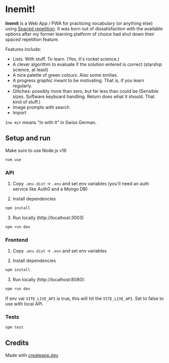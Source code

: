 # Inemit!

**Inemit** is a Web App / PWA for practicing vocabulary (or anything else) using [Spaced repetition](https://en.wikipedia.org/wiki/Spaced_repetition). It was born out of dissatisfaction with the available options after my former learning platform of choice had shut down their spaced repetition feature.

Features include:

- Lists. With stuff. To learn. (Yes, it's rocket science.)
- A clever algorithm to evaluate if the solution entered is correct (starship science, at least)
- A nice palette of green colours. Also some smilies.
- A progress graphic meant to be motivating. That is, if you learn regularly.
- Glitches: possibly more than zero, but far less than could be (Sensible sizes. Software keyboard handling. Return does what it should. That kind of stuff.)
- Image prompts with search
- Import

`Ine mit` means "In with it" in Swiss German.

## Setup and run

Make sure to use Node.js v16

```sh
nvm use
```

### API

1. Copy `.env.dist` -> `.env` and set env variables (you'll need an auth service like Auth0 and a Mongo DB)

2. Install dependencies

```sh
npm install
```

3. Run locally (http://localhost:3003)

```sh
npm run dev
```

### Frontend

1. Copy `.env.dist` -> `.env` and set env variables

2. Install dependencies

```sh
npm install
```

3. Run locally (http://localhost:8080):

```sh
npm run dev
```

If env var `VITE_LIVE_API` is true, this will hit the `VITE_LIVE_API`. Set to false to use with local API.


### Tests

```sh
npm test
```

## Credits

Made with [createapp.dev](https://createapp.dev/)
